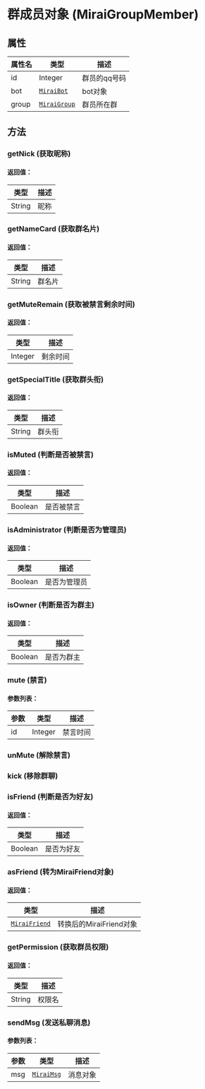 # 群成员对象 (MiraiGroupMember)

## 属性

| 属性名 | 类型                                | 描述         |
| ------ | ----------------------------------- | ------------ |
| id     | Integer                             | 群员的qq号码 |
| bot    | [`MiraiBot`](/docs/miraibot.md)     | bot对象      |
| group  | [`MiraiGroup`](/docs/miraigroup.md) | 群员所在群   |

## 方法

### getNick (获取昵称)

#### 返回值：

| 类型   | 描述 |
| ------ | ---- |
| String | 昵称 |

### getNameCard (获取群名片)

#### 返回值：

| 类型   | 描述   |
| ------ | ------ |
| String | 群名片 |


### getMuteRemain (获取被禁言剩余时间)

#### 返回值：

| 类型    | 描述     |
| ------- | -------- |
| Integer | 剩余时间 |


### getSpecialTitle (获取群头衔)

#### 返回值：

| 类型   | 描述   |
| ------ | ------ |
| String | 群头衔 |

### isMuted (判断是否被禁言)

#### 返回值：

| 类型    | 描述       |
| ------- | ---------- |
| Boolean | 是否被禁言 |


### isAdministrator (判断是否为管理员)

#### 返回值：

| 类型    | 描述         |
| ------- | ------------ |
| Boolean | 是否为管理员 |


### isOwner (判断是否为群主)

#### 返回值：

| 类型    | 描述       |
| ------- | ---------- |
| Boolean | 是否为群主 |

### mute (禁言)

#### 参数列表：

| 参数 | 类型    | 描述     |
| ---- | ------- | -------- |
| id   | Integer | 禁言时间 |

### unMute (解除禁言)

### kick (移除群聊)

### isFriend (判断是否为好友)

#### 返回值：

| 类型    | 描述       |
| ------- | ---------- |
| Boolean | 是否为好友 |


### asFriend (转为MiraiFriend对象)

#### 返回值：

| 类型                                  | 描述                    |
| ------------------------------------- | ----------------------- |
| [`MiraiFriend`](/docs/miraifriend.md) | 转换后的MiraiFriend对象 |


### getPermission (获取群员权限)

#### 返回值：

| 类型   | 描述   |
| ------ | ------ |
| String | 权限名 |

### sendMsg (发送私聊消息)

#### 参数列表：

| 参数 | 类型                            | 描述     |
| ---- | ------------------------------- | -------- |
| msg  | [`MiraiMsg`](/docs/miraimsg.md) | 消息对象 |

